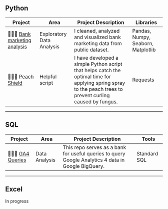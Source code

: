 ## Python

| Project | Area | Project Description | Libraries |    
|---|---|---|---|
| 👨🏼‍💻 [Bank marketing analysis](https://github.com/petrprymek/bank-marketing-project) | Exploratory Data Analysis | I cleaned, analyzed and visualized bank marketing data from public dataset.  | Pandas, Numpy, Seaborn, Matplotlib |
| 👨🏼‍💻 [Peach Shield](https://github.com/petrprymek/peach-shield) | Helpful script | I have developed a simple Python script that helps catch the optimal time for applying spring spray to the peach trees to prevent curling caused by fungus.| Requests | 

***
## SQL

| Project | Area | Project Description | Tools |    
|---|---|---|---|
| 👨🏼‍💻 [GA4 Queries](https://github.com/petrprymek/ga4-queries) | Data Analysis | This repo serves as a bank for useful queries to query Google Analytics 4 data in Google BigQuery. | Standard SQL |

***
## Excel
In progress

